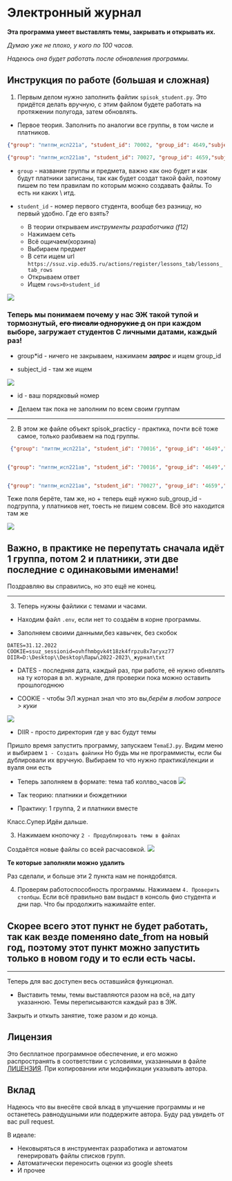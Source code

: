 # Электронный журнал

**Эта программа умеет выставлять темы, закрывать и открывать их.**

_Думаю уже не плохо, у кого по 100 часов._

_Надеюсь она будет работать после обновления программы._

## Инструкция по работе (большая и сложная)

1. Первым делом нужно заполнить файлик `spisok_student.py`. Это придётся делать вручную, с этим файлом будете работать на протяжении полугода, затем обновлять.

- Первое теория. Заполнить по аналогии все группы, в том числе и платников.

```json
{"group": "питпм_исп221а", "student_id": 70002, "group_id": 4649,"subject_id":"6132", "id":0},#0

{"group": "питпм_исп221ав", "student_id": 70027, "group_id": 4659,"subject_id":"6132", "id":1},#1
```

- `group` - название группы и предмета, важно как оно будет и как будут платники записаны, так как будет создат такой файл, поэтому пишем по тем правилам по которым можно создавать файлы. То есть ни каких \ итд.
- `student_id` - номер первого студента, вообще без разницу, но первый удобно. Где его взять?

  - В теории открываем _инструменты разработчика (f12)_
  - Нажимаем сеть
  - Всё ощичаем(корзина)
  - Выбираем предмет
  - В сети ищем url `https://ssuz.vip.edu35.ru/actions/register/lessons_tab/lessons_tab_rows`
  - Открываем ответ
  - Ищем `rows>0>student_id`

![](./img/Screenshot_31.png)

### Теперь мы понимаем почему у нас ЭЖ такой тупой и тормознутый, ~~его писали однорукие д~~ он при каждом выборе, загружает студентов С личными датами, каждый раз!

- group\*id - ничего не закрываем, нажимаем **_запрос_** и ищем group_id

- subject_id - там же ищем

![](./img/Screenshot_32.png)

- id - ваш порядковый номер

- Делаем так пока не заполним по всем своим группам

---

2. В этом же файле объект spisok_practicy - практика, почти всё тоже самое, только разбиваем на под группы.

```json
 {"group": "питпм_исп221а", "student_id": '70016', "group_id": '4649',"subject_id":'6132',"sub_group_id":'13664', "id":0},#1


{"group": "питпм_исп221ав", "student_id": '70016', "group_id": '4649',"subject_id":'6132',"sub_group_id":'13665', "id":1},#2


{"group": "питпм_исп221ав", "student_id": '70027', "group_id": '4659',"subject_id":'6132', "id":2},
```

Теже поля берёте, там же, но + теперь ещё нужно sub_group_id - подгруппа, у платников нет, тоесть не пишем совсем. Всё это находится там же

![](./img/Screenshot_33.png)

## Важно, в практике не перепутать сначала идёт 1 группа, потом 2 и платники, эти две последние с одинаковыми именами!

Поздравляю вы справились, но это ещё не конец.

---

3. Теперь нужны файлики с темами и часами.

- Находим файл `.env`, если нет то создаём в корне программы.

- Заполняем своими данными,без кавычек, без скобок

```
DATES=31.12.2022
COOKIE=ssuz_sessionid=ovhfhmbgvk4t18zk4frpzu8x7aryxz77
DIIR=D:\Desktop\\Desktop\Пары\2022-2023\_журнал\txt
```

- DATES - последняя дата, каждый раз, при работе, её нужно обнвлять на ту которая в эл. журнале, для проверки пока можно оставить прошлогоднюю

- COOKIE - чтобы ЭЛ журнал знал что это вы,_берём в любом запросе > куки_

![](./img/Screenshot_34.png)

- DIIR - просто директория где у вас будут темы

Пришло время запустить программу, запускаем `TemaEJ.py`. Видим меню и выбираем `1 - Создать файлики`
Но будь мы не программисты, если бы дублировали их вручную. Выбираем то что нужно практика\лекции и вуаля они есть

- Теперь заполняем в формате: тема таб коллво_часов
  ![](./img/Screenshot_35.png)

- Так теорию: платники и бюждетники
- Практику: 1 группа, 2 и платники вместе

Класс.Супер.Идёи дальше.

3. Нажимаем кнопочку `2 - Продублировать темы в файлах`

Создаётся новые файлы со всей расчасовкой.
![](./img/Screenshot_36.png)

**Те которые заполняли можно удалить**

Раз сделали, и больше эти 2 пункта нам не понядобятся.

4. Проверям работоспособность программы. Нажимаем `4. Проверить столбцы`.
   Если всё правильно вам выдаст в консоль фио студента и дни пар. Что бы продолжить нажимайте enter.

## Скорее всего этот пункт не будет работать, так как везде поменяно date_from на новый год, поэтому этот пункт можно запустить только в новом году и то если есть часы.

---

Теперь для вас доступен весь оставшийся функционал.

- Выставить темы, темы выставляются разом на всё, на дату указанною. Темы переписываются каждый раз в ЭЖ.

Закрыть и откыть занятие, тоже разом и до конца.

## Лицензия

Это бесплатное программное обеспечение, и его можно распространять в соответствии с условиями, указанными в файле [ЛИЦЕНЗИЯ](LICENSE.md). При копировании или модификации указывать автора.

## Вклад

Надеюсь что вы внесёте свой влкад в улучшение программы и не останетесь равнодушными или поддержите автора. Буду рад увидеть от вас pull request.

В идеале:

- Нековыряться в инструментах разработика и автоматом генерировать файлы списков групп.
- Автоматически переносить оценки из google sheets
- И прочее
